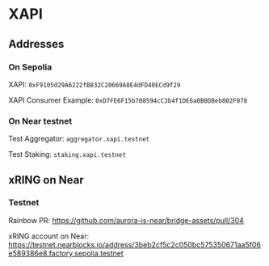 # XAPI

## Addresses

### On Sepolia

XAPI: `0xF9105d29A6222fB832C20669A8E4dFD40ECd9f29`

XAPI Consumer Example: `0xD7FE6F15b708594cC3b4f1DE6a0B0DBeb802F078`

### On Near testnet

Test Aggregator: `aggregator.xapi.testnet`

Test Staking: `staking.xapi.testnet`

## xRING on Near

### Testnet

Rainbow PR: <https://github.com/aurora-is-near/bridge-assets/pull/304>

xRING account on Near: <https://testnet.nearblocks.io/address/3beb2cf5c2c050bc575350671aa5f06e589386e8.factory.sepolia.testnet>
